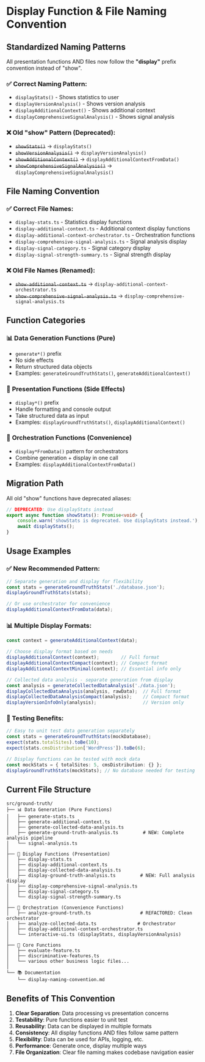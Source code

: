 # Display Function & File Naming Convention

## Standardized Naming Patterns

All presentation functions AND files now follow the **"display"** prefix convention instead of "show".

### ✅ Correct Naming Pattern:
- `displayStats()` - Shows statistics to user
- `displayVersionAnalysis()` - Shows version analysis 
- `displayAdditionalContext()` - Shows additional context
- `displayComprehensiveSignalAnalysis()` - Shows signal analysis

### ❌ Old "show" Pattern (Deprecated):
- ~~`showStats()`~~ → `displayStats()`
- ~~`showVersionAnalysis()`~~ → `displayVersionAnalysis()`
- ~~`showAdditionalContext()`~~ → `displayAdditionalContextFromData()`
- ~~`showComprehensiveSignalAnalysis()`~~ → `displayComprehensiveSignalAnalysis()`

## File Naming Convention

### ✅ Correct File Names:
- `display-stats.ts` - Statistics display functions
- `display-additional-context.ts` - Additional context display functions
- `display-additional-context-orchestrator.ts` - Orchestration functions
- `display-comprehensive-signal-analysis.ts` - Signal analysis display
- `display-signal-category.ts` - Signal category display
- `display-signal-strength-summary.ts` - Signal strength display

### ❌ Old File Names (Renamed):
- ~~`show-additional-context.ts`~~ → `display-additional-context-orchestrator.ts`
- ~~`show-comprehensive-signal-analysis.ts`~~ → `display-comprehensive-signal-analysis.ts`

## Function Categories

### 📊 **Data Generation Functions** (Pure)
- `generate*()` prefix
- No side effects
- Return structured data objects
- Examples: `generateGroundTruthStats()`, `generateAdditionalContext()`

### 🎨 **Presentation Functions** (Side Effects)
- `display*()` prefix  
- Handle formatting and console output
- Take structured data as input
- Examples: `displayGroundTruthStats()`, `displayAdditionalContext()`

### 🔧 **Orchestration Functions** (Convenience)
- `display*FromData()` pattern for orchestrators
- Combine generation + display in one call
- Examples: `displayAdditionalContextFromData()`

## Migration Path

All old "show" functions have deprecated aliases:

```typescript
// DEPRECATED: Use displayStats instead
export async function showStats(): Promise<void> {
    console.warn('showStats is deprecated. Use displayStats instead.');
    await displayStats();
}
```

## Usage Examples

### ✅ New Recommended Pattern:
```typescript
// Separate generation and display for flexibility
const stats = generateGroundTruthStats('./database.json');
displayGroundTruthStats(stats);

// Or use orchestrator for convenience
displayAdditionalContextFromData(data);
```

### 📊 Multiple Display Formats:
```typescript
const context = generateAdditionalContext(data);

// Choose display format based on needs
displayAdditionalContext(context);        // Full format
displayAdditionalContextCompact(context); // Compact format
displayAdditionalContextMinimal(context); // Essential info only

// Collected data analysis - separate generation from display
const analysis = generateCollectedDataAnalysis('./data.json');
displayCollectedDataAnalysis(analysis, rawData);  // Full format
displayCollectedDataAnalysisCompact(analysis);    // Compact format
displayVersionInfoOnly(analysis);                 // Version only
```

### 🧪 Testing Benefits:
```typescript
// Easy to unit test data generation separately
const stats = generateGroundTruthStats(mockDatabase);
expect(stats.totalSites).toBe(10);
expect(stats.cmsDistribution['WordPress']).toBe(6);

// Display functions can be tested with mock data
const mockStats = { totalSites: 5, cmsDistribution: {} };
displayGroundTruthStats(mockStats); // No database needed for testing
```

## Current File Structure

```
src/ground-truth/
├── 📊 Data Generation (Pure Functions)
│   ├── generate-stats.ts
│   ├── generate-additional-context.ts
│   ├── generate-collected-data-analysis.ts
│   ├── generate-ground-truth-analysis.ts         # NEW: Complete analysis pipeline
│   └── signal-analysis.ts
│
├── 🎨 Display Functions (Presentation)
│   ├── display-stats.ts
│   ├── display-additional-context.ts
│   ├── display-collected-data-analysis.ts
│   ├── display-ground-truth-analysis.ts         # NEW: Full analysis display
│   ├── display-comprehensive-signal-analysis.ts
│   ├── display-signal-category.ts
│   └── display-signal-strength-summary.ts
│
├── 🔧 Orchestration (Convenience Functions)
│   ├── analyze-ground-truth.ts                  # REFACTORED: Clean orchestrator
│   ├── analyze-collected-data.ts               # Orchestrator
│   ├── display-additional-context-orchestrator.ts
│   └── interactive-ui.ts (displayStats, displayVersionAnalysis)
│
├── 📝 Core Functions
│   ├── evaluate-feature.ts
│   ├── discriminative-features.ts
│   └── various other business logic files...
│
└── 📚 Documentation
    └── display-naming-convention.md
```

## Benefits of This Convention

1. **Clear Separation**: Data processing vs presentation concerns
2. **Testability**: Pure functions easier to unit test
3. **Reusability**: Data can be displayed in multiple formats
4. **Consistency**: All display functions AND files follow same pattern
5. **Flexibility**: Data can be used for APIs, logging, etc.
6. **Performance**: Generate once, display multiple ways
7. **File Organization**: Clear file naming makes codebase navigation easier